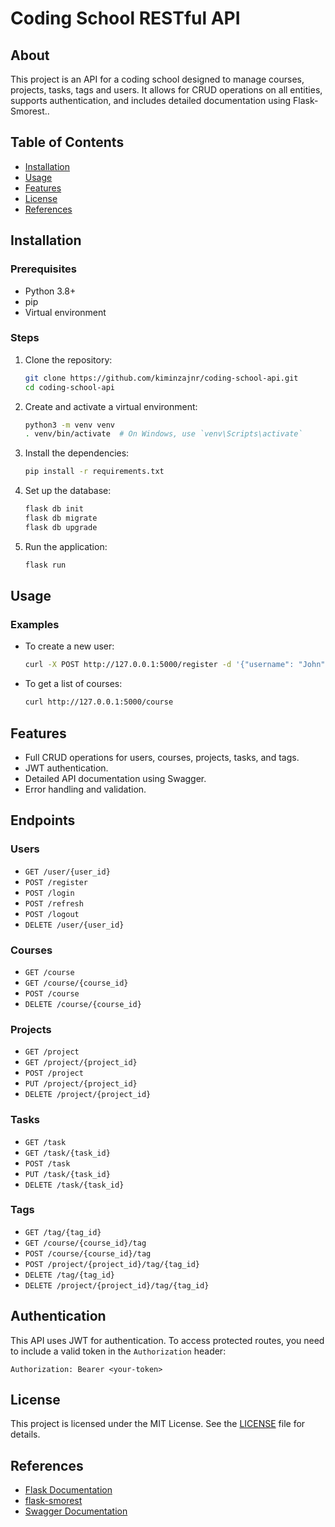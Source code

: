 # Coding School RESTful API

## About
This project is an API for a coding school designed to manage courses, projects, tasks, tags and  users. It allows for CRUD operations on all entities, supports authentication, and includes detailed documentation using Flask-Smorest..

## Table of Contents
- [Installation](#installation)
- [Usage](#usage)
- [Features](#features)
- [License](#license)
- [References](#references)

## Installation
### Prerequisites
- Python 3.8+
- pip
- Virtual environment

### Steps
1. Clone the repository:
    ```bash
    git clone https://github.com/kiminzajnr/coding-school-api.git
    cd coding-school-api
    ```

2. Create and activate a virtual environment:
    ```bash
    python3 -m venv venv
    . venv/bin/activate  # On Windows, use `venv\Scripts\activate`
    ```

3. Install the dependencies:
    ```bash
    pip install -r requirements.txt
    ```

4. Set up the database:
    ```bash
    flask db init
    flask db migrate
    flask db upgrade
    ```

5. Run the application:
    ```bash
    flask run
    ```

## Usage
### Examples
- To create a new user:
    ```bash
    curl -X POST http://127.0.0.1:5000/register -d '{"username": "John", "password": "1234", "email": "john@example.com"}' -H "Content-Type: application/json"
    ```

- To get a list of courses:
    ```bash
    curl http://127.0.0.1:5000/course
    ```

## Features
- Full CRUD operations for users, courses, projects, tasks, and tags.
- JWT authentication.
- Detailed API documentation using Swagger.
- Error handling and validation.

## Endpoints
### Users
- `GET /user/{user_id}`
- `POST /register`
- `POST /login`
- `POST /refresh`
- `POST /logout`
- `DELETE /user/{user_id}`

### Courses
- `GET /course`
- `GET /course/{course_id}`
- `POST /course`
- `DELETE /course/{course_id}`

### Projects
- `GET /project`
- `GET /project/{project_id}`
- `POST /project`
- `PUT /project/{project_id}`
- `DELETE /project/{project_id}`

### Tasks
- `GET /task`
- `GET /task/{task_id}`
- `POST /task`
- `PUT /task/{task_id}`
- `DELETE /task/{task_id}`

### Tags
- `GET /tag/{tag_id}`
- `GET /course/{course_id}/tag`
- `POST /course/{course_id}/tag`
- `POST /project/{project_id}/tag/{tag_id}`
- `DELETE /tag/{tag_id}`
- `DELETE /project/{project_id}/tag/{tag_id}`

## Authentication
This API uses JWT for authentication. To access protected routes, you need to include a valid token in the `Authorization` header:
```
Authorization: Bearer <your-token>
```

## License
This project is licensed under the MIT License. See the [LICENSE](/LICENSE) file for details.

## References
- [Flask Documentation](https://flask.palletsprojects.com/en/3.0.x/)
- [flask-smorest](https://flask-smorest.readthedocs.io/en/latest/index.html)
- [Swagger Documentation](https://swagger.io/tools/swagger-ui)
